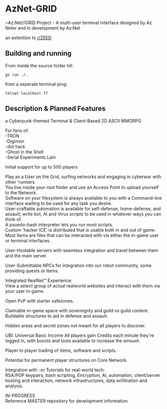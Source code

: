# AzNet-GRID
~Az:Net//GRID Project - A multi-user terminal interface designed by Az Neter and in development by Az:Net  

an extention to [//ZEED](https://github.com/Az-Neter/AzNet-ZEED) 


## Building and running
From inside the source folder hit:
```
go run ./.
```
from a seperate terminal ping:

```
telnet localhost 77
```

## Description & Planned Features

a Cyberpunk-themed Terminal & Client-Based 2D ASCII MMORPG

For fans of:  
-TRON  
-Digimon  
-dot hack  
-Ghost in the Shell  
-Serial Experiments Lain

Initial support for up to 500 players  

Play as a User on the Grid, surfing networks and engaging in cyberwar with other 'runners.  
You live inside your root folder and use an Access Point to upload yourself to the Network.  
Software on your filesystem is always available to you with a Command-line interface waiting to be used for any task you desire.  
User-craftable automation is available for self-defense, home-defense, and assault; write bot, AI and Virus scripts to be used in whatever ways you can think of.  
A psuedo-bash interpreter lets you run most scripts.  
Custom 'hacker ICE' is distributed that is usable both in and out of game.  
Most items are files that can be interacted with via either the in-game user or terminal interfaces.  

User-Hostable servers with seamless integration and travel between them and the main server.  

User-Submittable NPCs for integration into our robot community, some providing quests or items.  

Integrated RealNet™️ Experience:  
View a select group of actual realworld websites and interact with them via your user in-game.  

Open PvP with starter safezones.  

Claimable in-game space with sovereignty and guild vs guild content.  
Buildable structures to aid in defense and assault.  

Hidden areas and secret zones not meant for all players to discover.  

UBI: Universal Basic Income
All players gain Credits each minute they're logged in, with boosts and tools available to increase the amount.  

Player to player trading of items, software and scripts.  

Potential for permanent player structures on Core Network.  

Integration with -or Tutorials for real-world tech:  
RSA/PGP keypairs, bash scripting, Encryption, AI, automation, client/server hosting and interaction, network infrastructures, data exfiltration and analysis.  

 

IN-PROGRESS  
Reference MASTER repository for development information.
